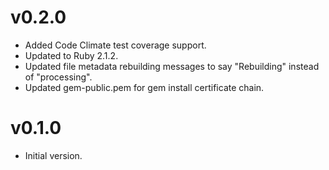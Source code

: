# v0.2.0

* Added Code Climate test coverage support.
* Updated to Ruby 2.1.2.
* Updated file metadata rebuilding messages to say "Rebuilding" instead of "processing".
* Updated gem-public.pem for gem install certificate chain.

# v0.1.0

* Initial version.
